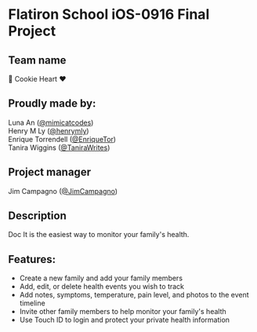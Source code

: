 # Flatiron School iOS-0916 Final Project

## Team name
🍪 Cookie Heart ❤️

## Proudly made by:
Luna An ([@mimicatcodes](https://github.com/mimicatcodes)) <br /> 
Henry M Ly ([@henrymly](https://github.com/henrymly)) <br />
Enrique Torrendell ([@EnriqueTor](https://github.com/EnriqueTor)) <br />
Tanira Wiggins ([@TaniraWrites](https://github.com/TaniraWrites))

## Project manager
Jim Campagno ([@JimCampagno](https://github.com/JimCampagno))

## Description
Doc It is the easiest way to monitor your family's health.

## Features:
- Create a new family and add your family members
- Add, edit, or delete health events you wish to track
- Add notes, symptoms, temperature, pain level, and photos to the event timeline
- Invite other family members to help monitor your family's health
- Use Touch ID to login and protect your private health information
